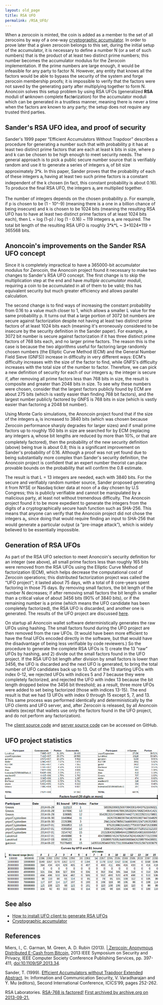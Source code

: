 ```yaml
---
layout: old_page
title: RSA UFO
permalink: /RSA_UFO/
---
```


When a zerocoin is minted, the coin is added as a member to the set of all zerocoins by way of a one-way [cryptographic accumulator](/Cryptographic_accumulator/ "wikilink"). In order to prove later that a given zerocoin belongs to this set, during the initial setup of the accumulator, it is necessary to define a number N (or a set of such numbers) that is the product of at least two distinct prime numbers; this number becomes the accumulator modulus for the Zerocoin implementation. If the prime numbers are large enough, it would be infeasible for any party to factor N. However, any entity that knows all the factors would be able to bypass the security of the system and forge zerocoin membership proofs; it is impossible to verify that the factors were not saved by the generating party after multiplying together to form N. Anoncoin solves this setup problem by using RSA UFOs (generalized **RSA** moduli of **u**nknown complete **f**act**o**rization) for the accumulator moduli which can be generated in a trustless manner, meaning there is never a time when the factors are known to any party; the setup does not require any trusted third parties.

Sander's RSA UFO idea, and proof of security
--------------------------------------------

Sander's 1999 paper “Efficient Accumulators Without Trapdoor” describes a procedure for generating a number such that with probability p it has at least two distinct prime factors that are each at least k bits in size, where p and k can be chosen to be high enough to meet security needs. The general approach is to pick a public secure number source that is verifiably random and use it to generate a series of integers a<sub>i</sub> of bit size approximately 3\*k. In this paper, Sander proves that the probability of each of these integers a<sub>i</sub> having at least two such prime factors is a constant independent of the k chosen (in fact, this constant probability is about 0.16). To produce the final RSA UFO, the integers a<sub>i</sub> are multiplied together.

The number of integers depends on the chosen probability p. For example, if p is chosen to be (1 - 10^-9) (meaning there is a one in a billion chance of being insecure) and k is chosen to be 1024 bits (meaning the resulting RSA UFO has to have at least two distinct prime factors of at least 1024 bits each), then L = log (1-p) / log (1 - 0.16) ~ 119 integers a<sub>i</sub> are required. The total bit length of the resulting RSA UFO is roughly 3\*k\*L ~ 3\*1024\*119 = 365568 bits.

Anoncoin's improvements on the Sander RSA UFO concept
-----------------------------------------------------

Since it is completely impractical to have a 365000-bit accumulator modulus for Zerocoin, the Anoncoin project found it necessary to make two changes to Sander's RSA UFO concept. The first change is to skip the multiplication step at the end and have *multiple accumulator moduli*, requiring a coin to be accumulated in all of them to be valid; this has equivalent security but much greater efficiency and allows parallel calculation.

The second change is to find ways of increasing the constant probability from 0.16 to a value much closer to 1, which allows a smaller L value for the same probability p. It turns out that a large portion of 3072 bit numbers are secure against factorization despite not having at least two distinct prime factors of at least 1024 bits each (meaning it's erroneously considered to be insecure by the security definition in the Sander paper). For example, a 3072 bit number is secure against factorization if it has three distinct prime factors of 768 bits each, and no larger prime factors. The reason this is the case is because the two algorithms useful for factoring large randomly chosen numbers (the Elliptic Curve Method (ECM) and the General Number Field Sieve (GNFS)) increase in difficulty in very different ways: ECM's difficulty increases with the size of the factor to find, while GNFS's difficulty increases with the total size of the number to factor. Therefore, we can pick a new definition of security for each of our integers a<sub>i</sub>: the integer is secure if, after removing all prime factors less than 768 bits in size, the result is composite and greater than 2048 bits in size. To see why these numbers were chosen, consider that the largest factors publicly found by ECM are about 275 bits (which is vastly easier than finding 768 bit factors), and the largest number publicly factored by GNFS is 768 bits in size (which is vastly easier than factoring a 2048 bit number).

Using Monte Carlo simulations, the Anoncoin project found that if the size of the integers a<sub>i</sub> is increased to 3840 bits (which was chosen because Zerocoin performance sharply degrades for larger sizes) and if small prime factors up to roughly 150 bits in size are searched for by ECM (replacing any integers a<sub>i</sub> whose bit lengths are reduced by more than 10%, or that are completely factored), then the probability of the new security definition (above) being true is about 0.8; this is a significant improvement on Sander's probability of 0.16. Although a proof was not yet found due to being substantially more complex than Sander's security definition, the Anoncoin project is confident that an expert number theorist can place provable bounds on the probability that will confirm the 0.8 estimate.

The result is that L = 13 integers are needed, each with 3840 bits. For the secure and verifiably random number source, Sander proposed generating it from NYSE or Nasdaq ticker data at noon of a day chosen by U.S Congress; this is publicly verifiable and cannot be manipulated by a malicious party, at least not without tremendous difficulty. The Anoncoin project found it to be more expedient to generate the integers from the digits of a cryptographically secure hash function such as SHA-256. This means that anyone can verify that the Anoncoin project did not chose the integers a<sub>i</sub>, since doing that would require finding an input to SHA-256 that would generate a particular output (a “pre-image attack”), which is widely believed to be essentially impossible.

Generation of RSA UFOs
----------------------

As part of the RSA UFO selection to meet Anoncoin's security definition for an integer (see above), all small prime factors less than roughly 165 bits were removed from the RSA UFOs using the Elliptic Curve Method of factorization (ECM), which helps decrease the computational cost of Zerocoin operations; this distributed factorization project was called the “UFO project”; it lasted about 75 days, with a total of 8 core-years spent factoring in those 75 days. By removing small factors, the bit length of the number N decreases; if after removing small factors the bit length is smaller than a critical value of about 3456 bits (90% of 3840 bits), or if the remaining number is a prime (which means the UFO candidate has been completely factorized), the RSA UFO is discarded, and another one is generated. The results of the UFO project are discussed [here](https://bitcointalk.org/index.php?topic=227287.msg8855999#msg8855999).

On startup all Anoncoin wallet software deterministically generates the raw UFOs using hashing. The small factors found during the UFO project are then removed from the raw UFOs. (It would have been more efficient to have the final UFOs encoded directly in the software, but that would have the disadvantage of being less verifiable by code reviewers.) So the procedure to generate the complete RSA UFOs is 1) create the 13 “raw” UFOs by hashing, and 2) divide out the small factors found in the UFO project. If the RSA UFO bit length after division by small factors is lower than 3456, the UFO is discarded and the next UFO is generated, to bring the total number of UFO candidates back up to 13. Out of the 13 starting UFOs with index 0-12, we rejected UFOs with indices 5 and 7 because they were completely factorized, and rejected the UFO with index 13 because the bit length dropped below the 3456 bit threshold; as a result, three more UFOs were added to set being factorized (those with indices 13-15). The end result is that we had 13 UFOs with index 0 through 15 except 5, 7, and 13. This same process was performed identically and deterministically by the UFO clients and UFO server, and, after Zerocoin is released, by all Anoncoin wallets (except that wallets use only the factors found in the UFO project, and do not perform any factorization).

The [client source code](https://github.com/Anoncoin/ufo_client) and [server source code](https://github.com/Gnos1s/ufo_server) can be accessed on GitHub.

UFO project statistics
----------------------
![Img](/img/L2eYp9A.png)
![Img](/img/24cLZQ8.png)
![Img](/img/Elx28cG.png)


See also
--------

-   [How to install UFO client to generate RSA UFOs](/How_to_install_UFO_client_to_generate_RSA_UFOs/ "wikilink")
-   [Cryptographic accumulator](/Cryptographic_accumulator/ "wikilink")

References
----------

Miers, I., C. Garman, M. Green, A. D. Rubin (2013). [| Zerocoin: Anonymous Distributed E-Cash from Bitcoin](http://spar.isi.jhu.edu/~mgreen/ZerocoinOakland.pdf), 2013 IEEE Symposium on Security and Privacy, IEEE Computer Society Conference Publishing Services, pp. 397-411, <doi:10.1109/SP.2013.34>.

Sander, T. (1999). [Efficient Accumulators without Trapdoor Extended Abstract](http://citeseerx.ist.psu.edu/viewdoc/summary?doi=10.1.1.28.4015). In: Information and Communication Security, V. Varadharajan and Y. Mu (editors), Second International Conference, ICICS’99, pages 252-262.

RSA Laboratories. [RSA-768 is factored!](http://www.emc.com/emc-plus/rsa-labs/historical/rsa-768-factored.htm) [First archived by archive.org on 2013-09-21.](https://web.archive.org/web/20130915000000*/http://www.emc.com/emc-plus/rsa-labs/historical/rsa-768-factored.htm)